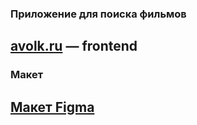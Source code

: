 ### Приложение для поиска фильмов 
 ## [avolk.ru](https://avolk.ru/) — frontend

### Макет
## [Макет Figma](https://www.figma.com/file/rfF4EOxywXQZClGMSwHELU/?node-id=891%3A3857)

